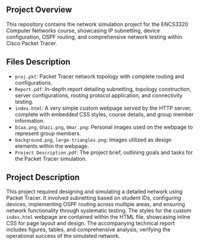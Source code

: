 ## Project Overview
This repository contains the network simulation project for the ENCS3320 Computer Networks course, showcasing IP subnetting, device configuration, OSPF routing, and comprehensive network testing within Cisco Packet Tracer.

## Files Description
- `proj.pkt`: Packet Tracer network topology with complete routing and configurations.
- `Report.pdf`: In-depth report detailing subnetting, topology construction, server configurations, routing protocol application, and connectivity testing.
- `index.html`: A very simple custom webpage served by the HTTP server, complete with embedded CSS styles, course details, and group member information.
- `Diaa.png`, `Ghazi.png`, `Omar.png`: Personal images used on the webpage to represent group members.
- `background.png`, `large-triangles.png`: Images utilized as design elements within the webpage.
- `Project Description.pdf`: The project brief, outlining goals and tasks for the Packet Tracer simulation.

## Project Description
This project required designing and simulating a detailed network using Packet Tracer. It involved subnetting based on student IDs, configuring devices, implementing OSPF routing across multiple areas, and ensuring network functionality through systematic testing. The styles for the custom `index.html` webpage are contained within the HTML file, showcasing inline CSS for page layout and design. The accompanying technical report includes figures, tables, and comprehensive analysis, verifying the operational success of the simulated network.
